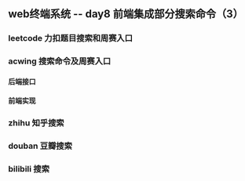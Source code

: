 ## web终端系统 -- day8 前端集成部分搜索命令（3）

### leetcode 	力扣题目搜索和周赛入口



### acwing 搜索命令及周赛入口

#### 后端接口

#### 前端实现



### zhihu		知乎搜索



### douban	豆瓣搜索





### bilibili 搜索



